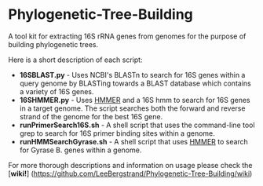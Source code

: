 Phylogenetic-Tree-Building
==========================
A tool kit for extracting 16S rRNA genes from genomes for the purpose of building phylogenetic trees.

Here is a short description of each script:

* **16SBLAST.py** - Uses NCBI's BLASTn to search for 16S genes within a query genome by BLASTing towards a BLAST database which contains a variety of 16S genes.
* **16SHMMER.py** - Uses [HMMER](http://hmmer.janelia.org) and a 16S hmm to search for 16S genes in a target genome. The script searches both the forward and reverse strand of the genome for the best 16S gene.
* **runPrimerSearch16S.sh** - A shell script that uses the command-line tool grep to search for 16S primer binding sites within a genome. 
* **runHMMSearchGyrase.sh** - A shell script that uses [HMMER](http://hmmer.janelia.org) to search for Gyrase B. genes within a genome.

For more thorough descriptions and information on usage please check the [**wiki!**] (https://github.com/LeeBergstrand/Phylogenetic-Tree-Building/wiki)
